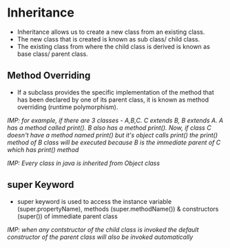# Inheritance

- Inheritance allows us to create a new class from an existing class.
- The new class that is created is known as sub class/ child class.
- The existing class from where the child class is derived is known as base class/ parent class.

## Method Overriding

- If a subclass provides the specific implementation of the method that has been declared by one of its parent class, it is known as method overriding (runtime polymorphism).

_IMP: for example, if there are 3 classes - A,B,C. C extends B, B extends A. A has a method called print(). B also has a method print(). Now, if class C doesn't have a method named print() but it's object calls print() the print() method of B class will be executed because B is the immediate parent of C which has print() method_

_IMP: Every class in java is inherited from Object class_

## super Keyword

- super keyword is used to access the instance variable (super.propertyName), methods (super.methodName()) & constructors (super()) of immediate parent class

_IMP: when any contstructor of the child class is invoked the default constructor of the parent class will also be invoked automatically_
